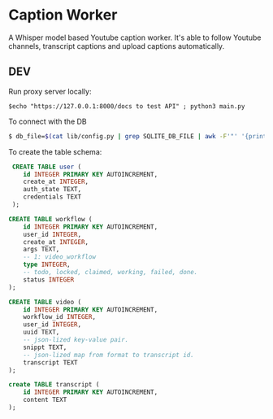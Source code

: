 # Caption Worker
A Whisper model based Youtube caption worker. It's able to follow Youtube channels, transcript captions and upload captions automatically.

## DEV

Run proxy server locally:

```
$echo "https://127.0.0.1:8000/docs to test API" ; python3 main.py
```

To connect with the DB 
```bash
$ db_file=$(cat lib/config.py | grep SQLITE_DB_FILE | awk -F'"' '{print $2}') ; sqlite3 $db_file
```

To create the table schema:
```sql
 CREATE TABLE user (
    id INTEGER PRIMARY KEY AUTOINCREMENT,
    create_at INTEGER,
    auth_state TEXT,
    credentials TEXT
 );

CREATE TABLE workflow (
    id INTEGER PRIMARY KEY AUTOINCREMENT,
    user_id INTEGER,
    create_at INTEGER,
    args TEXT,
    -- 1: video_workflow
    type INTEGER,
    -- todo, locked, claimed, working, failed, done.
    status INTEGER
);

CREATE TABLE video (
    id INTEGER PRIMARY KEY AUTOINCREMENT,
    workflow_id INTEGER,
    user_id INTEGER,
    uuid TEXT,
    -- json-lized key-value pair.
    snippt TEXT,
    -- json-lized map from format to transcript id.
    transcript TEXT
);

create TABLE transcript (
    id INTEGER PRIMARY KEY AUTOINCREMENT,
    content TEXT
);
```